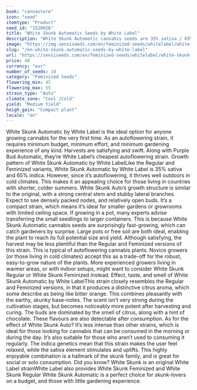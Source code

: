 ```yaml
---
book: "cannastore"
icon: "seed"
itemtype: "Product"
seed_id: "1520026"
title: "White Skunk Automatic Seeds by White Label"
description: "White Skunk Automatic cannabis seeds are 35% sativa / 65% indica, and are cheap and easy to grow. They produce a pleasantly uplifting, relaxing effect."
image: "https://img.sensiseeds.com/en/feminized-seeds/whitelabel/white-skunk-autoflowering-image.png"
slug: "/en-white-skunk-automatic-seeds-by-white-label"
url: "https://sensiseeds.com/en/feminized-seeds/whitelabel/white-skunk-autoflowering?a_aid=cannastore"
price: 40
currency: "eur"
number_of_seeds: 10
category: "Feminised Seeds"
flowering_min: 45
flowering_max: 55
strain_type: "Auto"
climate_zone: "Cool /Cold"
yield: "Medium Yield"
heigh_gain: "Compact plant"
locale: "en"
---
```

White Skunk Automatic by White Label is the ideal option for anyone growing cannabis for the very first time. As an autoflowering strain, it requires minimum budget, minimum effort, and minimum gardening experience of any kind. Harvests are satisfying and swift. Along with Purple Bud Automatic, they’re White Label’s cheapest autoflowering strain. Growth pattern of White Skunk Automatic by White LabelLike the Regular and Feminized variants, White Skunk Automatic by White Label is 35% sativa and 65% indica. However, since it’s autoflowering, it thrives well outdoors in cold climates. This makes it an appealing choice for those living in countries with shorter, colder summers. White Skunk Auto’s growth structure is similar to the original, with a strong central stem and stubby lateral branches. Expect to see densely packed nodes, and relatively open buds. It’s a compact strain, which means it’s ideal for smaller gardens or growrooms with limited ceiling space. If growing in a pot, many experts advise transferring the small seedlings to larger containers. This is because White Skunk Automatic cannabis seeds are surprisingly fast-growing, which can catch gardeners by surprise. Large pots or free soil are both ideal, enabling the plant to reach its full potential size and yield. Although satisfying, the harvest may be less plentiful than the Regular and Feminized versions of this strain. This is typical of autoflowering cannabis plants. Novice growers (or those living in cold climates) accept this as a trade-off for the robust, easy-to-grow nature of the plants. More experienced growers living in warmer areas, or with indoor setups, might want to consider White Skunk Regular or White Skunk Feminized instead. Effect, taste, and smell of White Skunk Automatic by White LabelThis strain closely resembles the Regular and Feminized versions, in that it produces a distinctive citrus aroma, which some describe as being like bitter orange. This combines pleasantly with the earthy, skunky base-notes. The scent isn’t very strong during the cultivation stages, but becomes noticeably more potent after harvesting and curing. The buds are dominated by the smell of citrus, along with a hint of chocolate. These flavours are also detectable after consumption. As for the effect of White Skunk Auto? It’s less intense than other strains, which is ideal for those looking for cannabis that can be consumed in the morning or during the day. It’s also suitable for those who aren’t used to consuming it regularly. The indica genetics mean that this strain makes the user feel relaxed, while the sativa element stimulates and uplifts. This highly enjoyable combination is a hallmark of the skunk family, and is great for social or solo consumption. Did you know? White Skunk is an original White Label strainWhite Label also provides White Skunk Feminized and White Skunk Regular White Skunk Automatic is a perfect choice for skunk-lovers on a budget, and those with little gardening experience.
